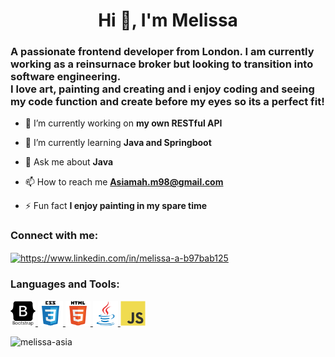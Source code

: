 <h1 align="center">Hi 👋, I'm Melissa</h1>
<h3 align="none">A passionate frontend developer from London. I am currently working as a reinsurnace broker but looking to transition into software engineering.
<br>
I love art, painting and creating and i enjoy coding and seeing my code function and create before my eyes so its a perfect fit!
</h3>

- 🔭 I’m currently working on **my own RESTful API**

- 🌱 I’m currently learning **Java and Springboot**

- 💬 Ask me about **Java**

- 📫 How to reach me **Asiamah.m98@gmail.com**

- ⚡ Fun fact **I enjoy painting in my spare time**

<h3 align="left">Connect with me:</h3>
<p align="left">
<a href="https://linkedin.com/in/https://www.linkedin.com/in/melissa-a-b97bab125" target="blank"><img align="center" src="https://raw.githubusercontent.com/rahuldkjain/github-profile-readme-generator/master/src/images/icons/Social/linked-in-alt.svg" alt="https://www.linkedin.com/in/melissa-a-b97bab125" height="30" width="40" /></a>
</p>

<h3 align="left">Languages and Tools:</h3>
<p align="left"> <a href="https://getbootstrap.com" target="_blank" rel="noreferrer"> <img src="https://raw.githubusercontent.com/devicons/devicon/master/icons/bootstrap/bootstrap-plain-wordmark.svg" alt="bootstrap" width="40" height="40"/> </a> <a href="https://www.w3schools.com/css/" target="_blank" rel="noreferrer"> <img src="https://raw.githubusercontent.com/devicons/devicon/master/icons/css3/css3-original-wordmark.svg" alt="css3" width="40" height="40"/> </a> <a href="https://www.w3.org/html/" target="_blank" rel="noreferrer"> <img src="https://raw.githubusercontent.com/devicons/devicon/master/icons/html5/html5-original-wordmark.svg" alt="html5" width="40" height="40"/> </a> <a href="https://www.java.com" target="_blank" rel="noreferrer"> <img src="https://raw.githubusercontent.com/devicons/devicon/master/icons/java/java-original.svg" alt="java" width="40" height="40"/> </a> <a href="https://developer.mozilla.org/en-US/docs/Web/JavaScript" target="_blank" rel="noreferrer"> <img src="https://raw.githubusercontent.com/devicons/devicon/master/icons/javascript/javascript-original.svg" alt="javascript" width="40" height="40"/> </a> </p>

<p><img align="left" src="https://github-readme-stats.vercel.app/api/top-langs?username=melissa-asia&show_icons=true&theme=cobalt&title_color=ff00ff&bg_color=ffffff&locale=en&layout=compact" alt="melissa-asia" /></p>
<!--
**Melissa-Asia/Melissa-Asia** is a ✨ _special_ ✨ repository because its `README.md` (this file) appears on your GitHub profile.
